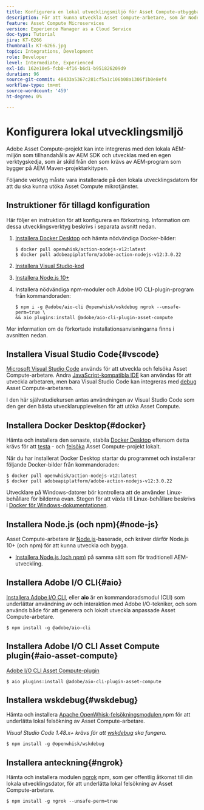```yaml
---
title: Konfigurera en lokal utvecklingsmiljö för Asset Compute-utbyggbarhet
description: För att kunna utveckla Asset Compute-arbetare, som är Node.js JavaScript-program, krävs särskilda utvecklingsverktyg som skiljer sig från traditionell AEM-utveckling, från Node.js och olika npm-moduler till Docker Desktop och Microsoft Visual Studio Code.
feature: Asset Compute Microservices
version: Experience Manager as a Cloud Service
doc-type: Tutorial
jira: KT-6266
thumbnail: KT-6266.jpg
topic: Integrations, Development
role: Developer
level: Intermediate, Experienced
exl-id: 162e10e5-fcb0-4f16-b6d1-b951826209d9
duration: 96
source-git-commit: 48433a5367c281cf5a1c106b08a1306f1b0e8ef4
workflow-type: tm+mt
source-wordcount: '459'
ht-degree: 0%

---
```


# Konfigurera lokal utvecklingsmiljö

Adobe Asset Compute-projekt kan inte integreras med den lokala AEM-miljön som tillhandahålls av AEM SDK och utvecklas med en egen verktygskedja, som är skild från den som krävs av AEM-program som bygger på AEM Maven-projektarkitypen.

Följande verktyg måste vara installerade på den lokala utvecklingsdatorn för att du ska kunna utöka Asset Compute mikrotjänster.

## Instruktioner för tillagd konfiguration

Här följer en instruktion för att konfigurera en förkortning. Information om dessa utvecklingsverktyg beskrivs i separata avsnitt nedan.

1. [Installera Docker Desktop](https://www.docker.com/products/docker-desktop) och hämta nödvändiga Docker-bilder:

   ```
   $ docker pull openwhisk/action-nodejs-v12:latest
   $ docker pull adobeapiplatform/adobe-action-nodejs-v12:3.0.22
   ```

1. [Installera Visual Studio-kod](https://code.visualstudio.com/download)
1. [Installera Node.js 10+](../../local-development-environment/development-tools.md#node-js)
1. Installera nödvändiga npm-moduler och Adobe I/O CLI-plugin-program från kommandoraden:

   ```
   $ npm i -g @adobe/aio-cli @openwhisk/wskdebug ngrok --unsafe-perm=true \
   && aio plugins:install @adobe/aio-cli-plugin-asset-compute
   ```

Mer information om de förkortade installationsanvisningarna finns i avsnitten nedan.

## Installera Visual Studio Code{#vscode}

[Microsoft Visual Studio Code](https://code.visualstudio.com/download) används för att utveckla och felsöka Asset Compute-arbetare. Andra [JavaScript-kompatibla IDE](../../local-development-environment/development-tools.md#set-up-the-development-ide) kan användas för att utveckla arbetaren, men bara Visual Studio Code kan integreras med [debug](../test-debug/debug.md) Asset Compute-arbetaren.

I den här självstudiekursen antas användningen av Visual Studio Code som den ger den bästa utvecklarupplevelsen för att utöka Asset Compute.

## Installera Docker Desktop{#docker}

Hämta och installera den senaste, stabila [Docker Desktop](https://www.docker.com/products/docker-desktop) eftersom detta krävs för att [testa](../test-debug/test.md) - och [felsöka](../test-debug/debug.md) Asset Compute-projekt lokalt.

När du har installerat Docker Desktop startar du programmet och installerar följande Docker-bilder från kommandoraden:

```
$ docker pull openwhisk/action-nodejs-v12:latest
$ docker pull adobeapiplatform/adobe-action-nodejs-v12:3.0.22
```

Utvecklare på Windows-datorer bör kontrollera att de använder Linux-behållare för bilderna ovan. Stegen för att växla till Linux-behållare beskrivs i [Docker för Windows-dokumentationen](https://docs.docker.com/docker-for-windows/).

## Installera Node.js (och npm){#node-js}

Asset Compute-arbetare är [Node.js](https://nodejs.org/)-baserade, och kräver därför Node.js 10+ (och npm) för att kunna utveckla och bygga.

+ [Installera Node.js (och npm)](../../local-development-environment/development-tools.md#node-js) på samma sätt som för traditionell AEM-utveckling.

## Installera Adobe I/O CLI{#aio}

[Installera Adobe I/O CLI](../../local-development-environment/development-tools.md#aio-cli), eller __aio__ är en kommandoradsmodul (CLI) som underlättar användning av och interaktion med Adobe I/O-tekniker, och som används både för att generera och lokalt utveckla anpassade Asset Compute-arbetare.

```
$ npm install -g @adobe/aio-cli
```

## Installera Adobe I/O CLI Asset Compute plugin{#aio-asset-compute}

[Adobe I/O CLI Asset Compute-plugin](https://github.com/adobe/aio-cli-plugin-asset-compute)

```
$ aio plugins:install @adobe/aio-cli-plugin-asset-compute
```

## Installera wskdebug{#wskdebug}

Hämta och installera [Apache OpenWhisk-felsökningsmodulen ](https://www.npmjs.com/package/@openwhisk/wskdebug) npm för att underlätta lokal felsökning av Asset Compute-arbetare.

_Visual Studio Code 1.48.x+ krävs för att [wskdebug](#wskdebug) ska fungera._

```
$ npm install -g @openwhisk/wskdebug
```

## Installera anteckning{#ngrok}

Hämta och installera modulen [ngrok](https://www.npmjs.com/package/ngrok) npm, som ger offentlig åtkomst till din lokala utvecklingsdator, för att underlätta lokal felsökning av Asset Compute-arbetare.

```
$ npm install -g ngrok --unsafe-perm=true
```
